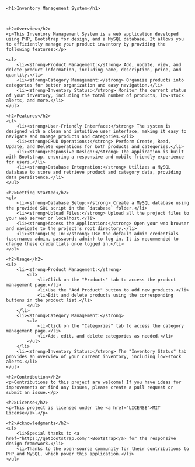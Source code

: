 
    <h1>Inventory Management System</h1>



    <h2>Overview</h2>
    <p>This Inventory Management System is a web application developed using PHP, Bootstrap for design, and a MySQL database. It allows you to efficiently manage your product inventory by providing the following features:</p>

    <ul>
        <li><strong>Product Management:</strong> Add, update, view, and delete product information, including name, description, price, and quantity.</li>
        <li><strong>Category Management:</strong> Organize products into categories for better organization and easy navigation.</li>
        <li><strong>Inventory Status:</strong> Monitor the current status of your inventory, including the total number of products, low-stock alerts, and more.</li>
    </ul>

    <h2>Features</h2>
    <ul>
        <li><strong>User-Friendly Interface:</strong> The system is designed with a clean and intuitive user interface, making it easy to navigate and manage products and categories.</li>
        <li><strong>CRUD Operations:</strong> Perform Create, Read, Update, and Delete operations for both products and categories.</li>
        <li><strong>Responsive Design:</strong> The application is built with Bootstrap, ensuring a responsive and mobile-friendly experience for users.</li>
        <li><strong>Database Integration:</strong> Utilizes a MySQL database to store and retrieve product and category data, providing data persistence.</li>
    </ul>

    <h2>Getting Started</h2>
    <ol>
        <li><strong>Database Setup:</strong> Create a MySQL database using the provided SQL script in the `database` folder.</li>
        <li><strong>Upload Files:</strong> Upload all the project files to your web server or localhost.</li>
        <li><strong>Access the Application:</strong> Open your web browser and navigate to the project's root directory.</li>
        <li><strong>Log In:</strong> Use the default admin credentials (username: admin, password: admin) to log in. It is recommended to change these credentials once logged in.</li>
    </ol>

    <h2>Usage</h2>
    <ul>
        <li><strong>Product Management:</strong>
            <ul>
                <li>Click on the "Products" tab to access the product management page.</li>
                <li>Use the "Add Product" button to add new products.</li>
                <li>Edit and delete products using the corresponding buttons in the product list.</li>
            </ul>
        </li>
        <li><strong>Category Management:</strong>
            <ul>
                <li>Click on the "Categories" tab to access the category management page.</li>
                <li>Add, edit, and delete categories as needed.</li>
            </ul>
        </li>
        <li><strong>Inventory Status:</strong> The "Inventory Status" tab provides an overview of your current inventory, including low-stock alerts.</li>
    </ul>

    <h2>Contribution</h2>
    <p>Contributions to this project are welcome! If you have ideas for improvements or find any issues, please create a pull request or submit an issue.</p>

    <h2>License</h2>
    <p>This project is licensed under the <a href="LICENSE">MIT License</a>.</p>

    <h2>Acknowledgments</h2>
    <ul>
        <li>Special thanks to <a href="https://getbootstrap.com/">Bootstrap</a> for the responsive design framework.</li>
        <li>Thanks to the open-source community for their contributions to PHP and MySQL, which power this application.</li>
    </ul>

